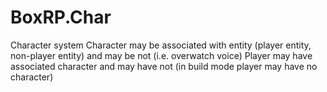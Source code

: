 # BoxRP.Char
Character system
Character may be associated with entity (player entity, non-player entity) and may be not (i.e. overwatch voice)
Player may have associated character and may have not (in build mode player may have no character)
